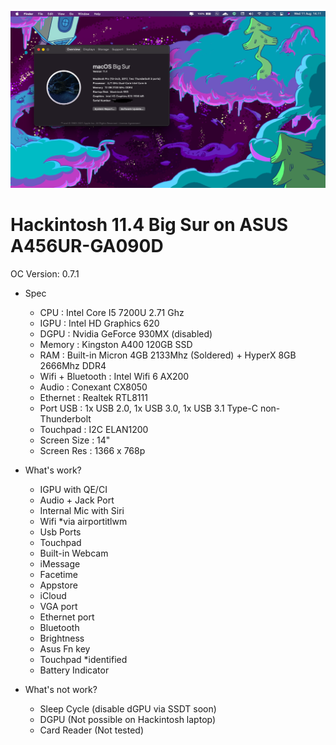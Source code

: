 ![alt text](https://github.com/fortoszone/hekintush-oc/blob/main/ss.png?raw=true)
# Hackintosh 11.4 Big Sur on ASUS A456UR-GA090D
OC Version: 0.7.1

* Spec
  - CPU : Intel Core I5 7200U 2.71 Ghz
  - IGPU : Intel HD Graphics 620
  - DGPU : Nvidia GeForce 930MX (disabled)
  - Memory : Kingston A400 120GB SSD
  - RAM : Built-in  Micron 4GB 2133Mhz (Soldered) + HyperX 8GB 2666Mhz DDR4 
  - Wifi + Bluetooth : Intel Wifi 6 AX200
  - Audio : Conexant CX8050
  - Ethernet : Realtek RTL8111
  - Port USB : 1x USB 2.0, 1x USB 3.0, 1x USB 3.1 Type-C non-Thunderbolt
  - Touchpad : I2C ELAN1200
  - Screen Size : 14"
  - Screen Res : 1366 x 768p

* What's work? 
  - IGPU with QE/CI
  - Audio + Jack Port
  - Internal Mic with Siri
  - Wifi *via airportitlwm
  - Usb Ports
  - Touchpad
  - Built-in Webcam
  - iMessage
  - Facetime
  - Appstore
  - iCloud
  - VGA port
  - Ethernet port
  - Bluetooth 
  - Brightness
  - Asus Fn key
  - Touchpad *identified
  - Battery Indicator

* What's not work?
  - Sleep Cycle (disable dGPU via SSDT soon)
  - DGPU (Not possible on Hackintosh laptop)
  - Card Reader (Not tested)

